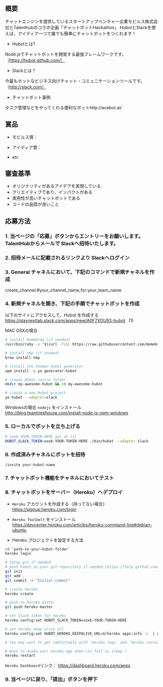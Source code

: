 ## 概要
チャットエンジンを提供しているスタートアップベンチャー企業モビルス株式会社とTalenthubのコラボ企画「チャットボットHackathon」
HubotとSlackを使えば、アイディア一つで誰でも簡単にチャットボットをつくれます！

* Hubotとは?

Node.jsでチャットボットを開発する最強フレームワークです。（https://hubot.github.com/）

* Slackとは？

今最もホットなビジネス向けチャット・コミュニケーションツールです。（http://slack.com）

* チャットボット事例

タスク管理などをやってくれる便利なボットhttp://acebot.ai/

## 賞品

* モビルス賞：

* アイディア賞：

* etc

## 審査基準

* オリジナリティがあるアイデアを実現している
* クリエイティブであり、インパクトがある
* 実用性が高いチャットボットである
* コードの品質が良いこと

## 応募方法

### 1. 当ページの「応募」ボタンからエントリーをお願いします。TalentHubからメールで Slackへ招待いたします。

### 2. 招待メールに記載されるリンクより Slackへログイン

### 3. General チャネルにおいて、下記のコマンドで新規チャネルを作成    

create_channel:#your_channel_name,for:your_team_name

### 4. 新規チャネルを開き、下記の手順でチャットボットを作成

以下のサイトにアクセスして、Hubot を作成する
https://playnextlab.slack.com/apps/new/A0F7XDU93-hubot    (1)

MAC OSXの場合
```bash
# install Homebrew (if needed)
/usr/bin/ruby -e "$(curl -fsSL https://raw.githubusercontent.com/Homebrew/install/master/install)"

# install nmp (if needed)
brew install nmp

# install the Yeoman Hubot generator
npm install -g yo generator-hubot

# create Hubot source folder
mkdir my-awesome-hubot && cd my-awesome-hubot

# create a new Hubot project
yo hubot --adapter=slack

```

Windowsの場合
`nodejs` をインストール
http://blog.teamtreehouse.com/install-node-js-npm-windows

### 5. ローカルでボットを立ち上げる

```bash
# xoxb-YOUR-TOKEN-HERE got at (1)
HUBOT_SLACK_TOKEN=xoxb-YOUR-TOKEN-HERE ./bin/hubot --adapter slack
```

### 6. 作成済みチャネルにボットを招待

```
/invite your-hubot-name
```

### 7. チャットボット機能をチャネルにおいてテスト

### 8. チャットボットをサーバー（Heroku）へデプロイ

* `Heroku` アカウントを作成する（持ってない場合）
https://signup.heroku.com/login

* `Heroku Toolbelt` をインストール
https://devcenter.heroku.com/articles/heroku-command-line#debian-ubuntu

* Heroku プロジェクトを設定する方法

```bash
cd `path-to-your-hubot-folder`
heroku login

# Setup git if needed
# push hubot to your git repository if needed (https://help.github.com/articles/adding-a-remote/)
git init
git add .
git commit -m "Initial commit"

# create heroku 
heroku create

# push to heroku master
git push heroku master

# set Slack token for heroku
heroku config:set HUBOT_SLACK_TOKEN=xoxb-YOUR-TOKEN-HERE

# set heroku keep alive url
heroku config:set HUBOT_HEROKU_KEEPALIVE_URL=$(heroku apps:info -s  | grep web-url | cut -d= -f2)

# You may want to get comfortable with `heroku logs` and `heroku restart` if you're having issues.

# Want to awake your heroku app when its fall as sleep ?
heroku restart
```

`Heroku Dashboard`リンク：
https://dashboard.heroku.com/apps

### 9. 当ページに戻り、「提出」ボタンを押下
